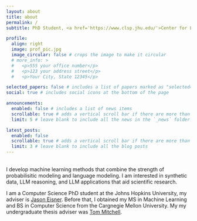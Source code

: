 ```yaml
---
layout: about
title: about
permalink: /
subtitle: PhD Student, <a href='https://www.clsp.jhu.edu/'>Center for Language and Speech Processing, Johns Hopkins University</a>

profile:
  align: right
  image: prof_pic.jpg
  image_circular: false # crops the image to make it circular
  # more_info: >
  #   <p>555 your office number</p>
  #   <p>123 your address street</p>
  #   <p>Your City, State 12345</p>

selected_papers: false # includes a list of papers marked as "selected={true}"
social: true # includes social icons at the bottom of the page

announcements:
  enabled: false # includes a list of news items
  scrollable: true # adds a vertical scroll bar if there are more than 3 news items
  limit: 5 # leave blank to include all the news in the `_news` folder

latest_posts:
  enabled: false
  scrollable: true # adds a vertical scroll bar if there are more than 3 new posts items
  limit: 3 # leave blank to include all the blog posts
---
```

<br>
I develop machine learning methods that combine the strength of probabilisitic modeling and language modeling. I am interested in synthetic data, LLM reasoning, and LLM applications that aid scientific research.

I am a Computer Science PhD student at the Johns Hopkins University, my adviser is <a href='https://www.cs.jhu.edu/~jason'>Jason Eisner</a>. Before that, I obtained my MS in Machine Learning and BS in Computer Science from the Cargnegie Mellon University. My my undergraduate thesis adviser was <a href='https://www.cs.cmu.edu/~tom/'>Tom Mitchell</a>.
